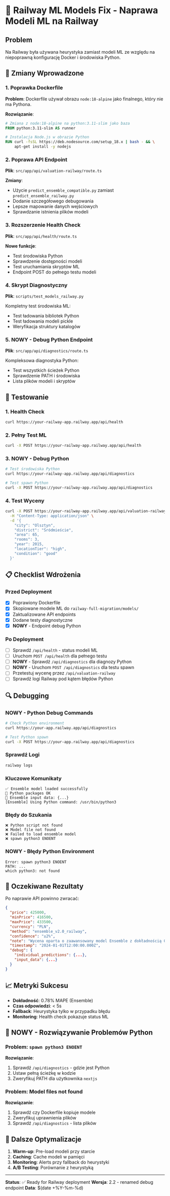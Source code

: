 # 🚂 Railway ML Models Fix - Naprawa Modeli ML na Railway

## Problem
Na Railway była używana heurystyka zamiast modeli ML ze względu na niepoprawną konfigurację Docker i środowiska Python.

## 🔧 Zmiany Wprowadzone

### 1. Poprawka Dockerfile
**Problem**: Dockerfile używał obrazu `node:18-alpine` jako finalnego, który nie ma Pythona.

**Rozwiązanie**:
```dockerfile
# Zmiana z node:18-alpine na python:3.11-slim jako baza
FROM python:3.11-slim AS runner

# Instalacja Node.js w obrazie Python
RUN curl -fsSL https://deb.nodesource.com/setup_18.x | bash - && \
    apt-get install -y nodejs
```

### 2. Poprawa API Endpoint
**Plik**: `src/app/api/valuation-railway/route.ts`

**Zmiany**:
- Użycie `predict_ensemble_compatible.py` zamiast `predict_ensemble_railway.py`
- Dodanie szczegółowego debugowania
- Lepsze mapowanie danych wejściowych
- Sprawdzanie istnienia plików modeli

### 3. Rozszerzenie Health Check
**Plik**: `src/app/api/health/route.ts`

**Nowe funkcje**:
- Test środowiska Python
- Sprawdzenie dostępności modeli
- Test uruchamiania skryptów ML
- Endpoint POST do pełnego testu modeli

### 4. Skrypt Diagnostyczny
**Plik**: `scripts/test_models_railway.py`

Kompletny test środowiska ML:
- Test ładowania bibliotek Python
- Test ładowania modeli pickle
- Weryfikacja struktury katalogów

### 5. **NOWY** - Debug Python Endpoint
**Plik**: `src/app/api/diagnostics/route.ts`

Kompleksowa diagnostyka Python:
- Test wszystkich ścieżek Python
- Sprawdzenie PATH i środowiska
- Lista plików modeli i skryptów

## 🧪 Testowanie

### 1. Health Check
```bash
curl https://your-railway-app.railway.app/api/health
```

### 2. Pełny Test ML
```bash
curl -X POST https://your-railway-app.railway.app/api/health
```

### 3. **NOWY** - Debug Python
```bash
# Test środowiska Python
curl https://your-railway-app.railway.app/api/diagnostics

# Test spawn Python
curl -X POST https://your-railway-app.railway.app/api/diagnostics
```

### 4. Test Wyceny
```bash
curl -X POST https://your-railway-app.railway.app/api/valuation-railway \
  -H "Content-Type: application/json" \
  -d '{
    "city": "Olsztyn",
    "district": "Śródmieście", 
    "area": 65,
    "rooms": 3,
    "year": 2015,
    "locationTier": "high",
    "condition": "good"
  }'
```

## 📋 Checklist Wdrożenia

### Przed Deployment
- [x] Poprawiony Dockerfile
- [x] Skopiowane modele ML do `railway-full-migration/models/`
- [x] Zaktualizowane API endpoints
- [x] Dodane testy diagnostyczne
- [x] **NOWY** - Endpoint debug Python

### Po Deployment
- [ ] Sprawdź `/api/health` - status modeli ML
- [ ] Uruchom `POST /api/health` dla pełnego testu
- [ ] **NOWY** - Sprawdź `/api/diagnostics` dla diagnozy Python
- [ ] **NOWY** - Uruchom `POST /api/diagnostics` dla testu spawn
- [ ] Przetestuj wycenę przez `/api/valuation-railway`
- [ ] Sprawdź logi Railway pod kątem błędów Python

## 🔍 Debugging

### **NOWY** - Python Debug Commands
```bash
# Check Python environment
curl https://your-app.railway.app/api/diagnostics

# Test Python spawn
curl -X POST https://your-app.railway.app/api/diagnostics
```

### Sprawdź Logi
```bash
railway logs
```

### Kluczowe Komunikaty
```
✅ Ensemble model loaded successfully
🐍 Python packages OK
🔧 Ensemble input data: {...}
[Ensemble] Using Python command: /usr/bin/python3
```

### Błędy do Szukania
```
❌ Python script not found
❌ Model file not found  
❌ Failed to load ensemble model
❌ spawn python3 ENOENT
```

### **NOWY** - Błędy Python Environment
```
Error: spawn python3 ENOENT
PATH: ...
which python3: not found
```

## 🎯 Oczekiwane Rezultaty

Po naprawie API powinno zwracać:

```json
{
  "price": 425000,
  "minPrice": 416500,
  "maxPrice": 433500,
  "currency": "PLN",
  "method": "ensemble_v2.0_railway",
  "confidence": "±2%",
  "note": "Wycena oparta o zaawansowany model Ensemble z dokładnością 0.78% MAPE",
  "timestamp": "2024-01-01T12:00:00.000Z",
  "debug": {
    "individual_predictions": {...},
    "input_data": {...}
  }
}
```

## 📈 Metryki Sukcesu

- **Dokładność**: 0.78% MAPE (Ensemble)
- **Czas odpowiedzi**: < 5s
- **Fallback**: Heurystyka tylko w przypadku błędu
- **Monitoring**: Health check pokazuje status ML

## 🔧 **NOWY** - Rozwiązywanie Problemów Python

### Problem: `spawn python3 ENOENT`
**Rozwiązanie**:
1. Sprawdź `/api/diagnostics` - gdzie jest Python
2. Ustaw pełną ścieżkę w kodzie
3. Zweryfikuj PATH dla użytkownika `nextjs`

### Problem: Model files not found
**Rozwiązanie**:
1. Sprawdź czy Dockerfile kopiuje modele
2. Zweryfikuj uprawnienia plików
3. Sprawdź `/api/diagnostics` - lista plików

## 🚀 Dalsze Optymalizacje

1. **Warm-up**: Pre-load modeli przy starcie
2. **Caching**: Cache modeli w pamięci
3. **Monitoring**: Alerts przy fallback do heurystyki
4. **A/B Testing**: Porównanie z heurystyką

---

**Status**: ✅ Ready for Railway deployment
**Wersja**: 2.2 - renamed debug endpoint
**Data**: $(date +%Y-%m-%d) 